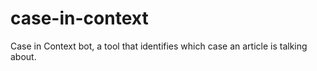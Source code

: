 # case-in-context
Case in Context bot, a tool that identifies which case an article is talking about.
